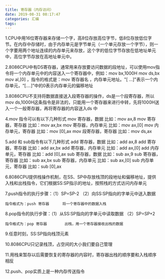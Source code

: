 ```yaml
---
title: 寄存器（内存访问）
date: 2019-08-31 08:17:47
categories: 汇编
tags:
---
```

1.CPU中用16位寄存器来存储一个字，高8位存放高位字节，低8位存放低位字节。在内存中存储时，由于内存单元是字节单元（一个单元存放一个字节），则一个字要用两个地址连续的内存单元来存放，这个字的低位字节存放在低地址单元中，高位字节存放在高地址单元中。

2.8086CPU中有DS寄存器，通常用来存放要访问数据的段地址，可以使用mov指令将一个内存单元中的内容送入一个寄存器中，例如：mov bx,1000H    mov ds,bx   mov al,[0] ，指令的格式是：mov  寄存器名 ，内存单元地址。"[ ...]"表示一个内存单元，“[....]”中的0表示内存单元的偏移地址

3.8086CPU不支持将数据直接送入段寄存器的操作，ds是一个段寄存器，所以 mov ds,1000H这条指令是非法的，只能用一个寄存器来进行中转，先将1000H送入一个一般寄存器，再将寄存器的内容送入ds 中

4.mov 指令可以有以下几种形式
    mov 寄存器，数据    比如：mov ax,8
    mov 寄存器，寄存器    比如：mov ax,bx
    mov 寄存器，内存单元    比如：mov ax,[0]
    mov 内存单元，寄存器    比如：mov [0],ax
    mov 段寄存器，寄存器    比如：mov ds,ax

5.add 和 sub指令有以下几种形式
    add 寄存器，数据    比如：add ax,8
    add 寄存器，寄存器    比如：add ax,bx
    add 寄存器，内存单元    比如：add ax,[0]
    add 内存单元，寄存器    比如：add [0],ax
    sub 寄存器，数据    比如：sub ax,9
    sub 寄存器，寄存器    比如：sub ax,bx
    sub 寄存器，内存单元    比如：sub ax,[0]
    sub 内存单元，寄存器    比如：sub [0],ax

6.8086CPU提供栈操作机制，在SS、SP中存放栈顶的段地址和偏移地址，提供入栈和出栈指令，它们根据SS:SP指示的地址，按照栈的方式访问内存单元

7.push指令的执行步骤：（1）SP=SP-2  （2）向SS:SP指向的字单元中送入数据

    指令格式为：push 寄存器      将一个寄存器中的数据入栈

8.pop指令的执行步骤：（1）从SS:SP指向的字单元中读取数据 （2）SP=SP+2

    指令格式为：pop 寄存器        出栈，用一个寄存器接收出栈的数据

9.任意时刻，SS:SP指向栈顶元素

10.8086CPU只记录栈顶，占空间的大小我们要自己管理

11.用栈来暂存以后需要恢复的寄存器的内容时，寄存器出栈的顺序要和入栈顺序相反

12.push、pop实质上是一种内存传送指令
